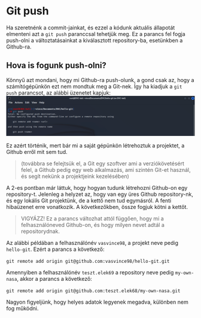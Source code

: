 # Git push

Ha szeretnénk a commit-jainkat, és ezzel a kódunk aktuális állapotát elmenteni azt a `git push` paranccsal tehetjük meg.
Ez a parancs fel fogja push-olni a változtatásainkat a kiválasztott repository-ba, esetünkben a Github-ra.

## Hova is fogunk push-olni?

Könnyű azt mondani, hogy mi Github-ra push-olunk, a gond csak az, hogy a számítógépünkön ezt nem mondtuk meg a Git-nek.
Így ha kiadjuk a `git push` parancsot, az alábbi üzenetet kapjuk:
![1wrong-push](img/06-git-push/1.wrong-push.png) <br>

Ez azért történik, mert bár mi a saját gépünkön létrehoztuk a projektet, a Github erről mit sem tud.
> (továbbra se felejtsük el, a Git egy szoftver ami a verziókövetésért felel, a Github pedig egy web alkalmazás,
ami szintén Git-et használ, és segít nekünk a projektjeink kezelésében)

A 2-es pontban már láttuk, hogy hogyan tudunk létrehozni Github-on egy repository-t. 
Jelenleg a helyzet az, hogy van egy üres Github repository-nk, és egy lokális Git projektünk,
de a kettő nem tud egymásról. A fenti hibaüzenet erre vonatkozik. A következőkben, össze fogjuk kötni a kettőt.
> VIGYÁZZ! Ez a parancs változhat attól függően, hogy mi a felhasználóneved Github-on, 
> és hogy milyen nevet adtál a repositorydnak. 

Az alábbi példában a felhasználónév `vasvince98`, a projekt neve pedig `hello-git`. Ezért a parancs a következő:

`git remote add origin git@github.com:vasvince98/hello-git.git`

Amennyiben a felhasználónév `teszt.elek69` a repository neve pedig `my-own-nasa`, akkor a parancs a következő:

`git remote add origin git@github.com:teszt.elek68/my-own-nasa.git`

Nagyon figyeljünk, hogy helyes adatok legyenek megadva, különben nem fog működni.


